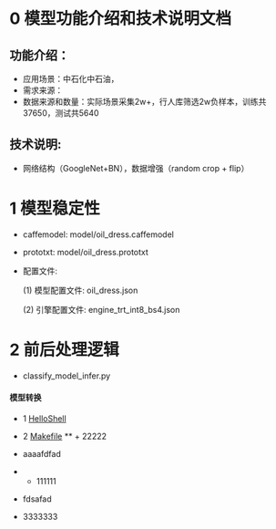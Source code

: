 # 0 模型功能介绍和技术说明文档
## 功能介绍：
*    应用场景：中石化中石油，
*    需求来源：
*    数据来源和数量：实际场景采集2w+，行人库筛选2w负样本，训练共37650，测试共5640

## 技术说明:
*    网络结构（GoogleNet+BN），数据增强（random crop + flip）

# 1 模型稳定性
* caffemodel: model/oil_dress.caffemodel
* prototxt: model/oil_dress.prototxt
* 配置文件:

    (1) 模型配置文件: oil_dress.json
    
    (2) 引擎配置文件: engine_trt_int8_bs4.json
 

# 2 前后处理逻辑
* classify_model_infer.py


#### 模型转换






* 1 [HelloShell](https://github.com/AllenMao/Demo/tree/master/learningShell)

* 2 [Makefile](https://github.com/AllenMao/Demo/tree/master/learningShell/makefile)
** + 22222
+ aaaafdfad

* + 111111
+ fdsafad

 + 3333333
